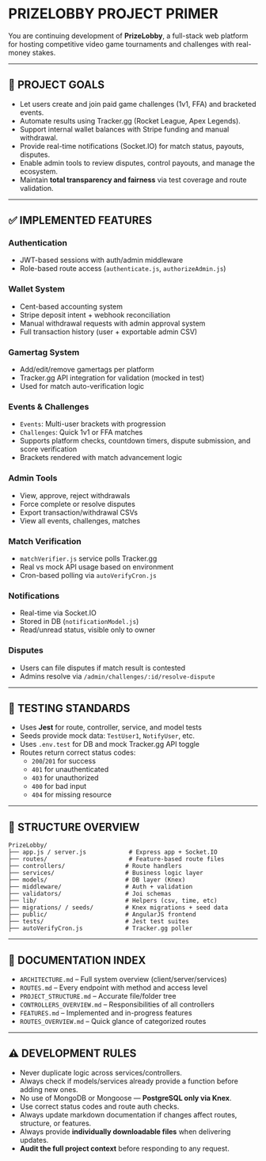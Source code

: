 # PRIZELOBBY PROJECT PRIMER

You are continuing development of **PrizeLobby**, a full-stack web platform for hosting competitive video game tournaments and challenges with real-money stakes.

---

## 🧠 PROJECT GOALS

- Let users create and join paid game challenges (1v1, FFA) and bracketed events.
- Automate results using Tracker.gg (Rocket League, Apex Legends).
- Support internal wallet balances with Stripe funding and manual withdrawal.
- Provide real-time notifications (Socket.IO) for match status, payouts, disputes.
- Enable admin tools to review disputes, control payouts, and manage the ecosystem.
- Maintain **total transparency and fairness** via test coverage and route validation.

---

## ✅ IMPLEMENTED FEATURES

### Authentication
- JWT-based sessions with auth/admin middleware
- Role-based route access (`authenticate.js`, `authorizeAdmin.js`)

### Wallet System
- Cent-based accounting system
- Stripe deposit intent + webhook reconciliation
- Manual withdrawal requests with admin approval system
- Full transaction history (user + exportable admin CSV)

### Gamertag System
- Add/edit/remove gamertags per platform
- Tracker.gg API integration for validation (mocked in test)
- Used for match auto-verification logic

### Events & Challenges
- `Events`: Multi-user brackets with progression
- `Challenges`: Quick 1v1 or FFA matches
- Supports platform checks, countdown timers, dispute submission, and score verification
- Brackets rendered with match advancement logic

### Admin Tools
- View, approve, reject withdrawals
- Force complete or resolve disputes
- Export transaction/withdrawal CSVs
- View all events, challenges, matches

### Match Verification
- `matchVerifier.js` service polls Tracker.gg
- Real vs mock API usage based on environment
- Cron-based polling via `autoVerifyCron.js`

### Notifications
- Real-time via Socket.IO
- Stored in DB (`notificationModel.js`)
- Read/unread status, visible only to owner

### Disputes
- Users can file disputes if match result is contested
- Admins resolve via `/admin/challenges/:id/resolve-dispute`

---

## 🧪 TESTING STANDARDS

- Uses **Jest** for route, controller, service, and model tests
- Seeds provide mock data: `TestUser1`, `NotifyUser`, etc.
- Uses `.env.test` for DB and mock Tracker.gg API toggle
- Routes return correct status codes:
  - `200`/`201` for success
  - `401` for unauthenticated
  - `403` for unauthorized
  - `400` for bad input
  - `404` for missing resource

---

## 📁 STRUCTURE OVERVIEW

```
PrizeLobby/
├── app.js / server.js            # Express app + Socket.IO
├── routes/                       # Feature-based route files
├── controllers/                 # Route handlers
├── services/                    # Business logic layer
├── models/                      # DB layer (Knex)
├── middleware/                  # Auth + validation
├── validators/                  # Joi schemas
├── lib/                         # Helpers (csv, time, etc)
├── migrations/ / seeds/         # Knex migrations + seed data
├── public/                      # AngularJS frontend
├── tests/                       # Jest test suites
├── autoVerifyCron.js            # Tracker.gg poller
```

---

## 📄 DOCUMENTATION INDEX

- `ARCHITECTURE.md` – Full system overview (client/server/services)
- `ROUTES.md` – Every endpoint with method and access level
- `PROJECT_STRUCTURE.md` – Accurate file/folder tree
- `CONTROLLERS_OVERVIEW.md` – Responsibilities of all controllers
- `FEATURES.md` – Implemented and in-progress features
- `ROUTES_OVERVIEW.md` – Quick glance of categorized routes

---

## ⚠️ DEVELOPMENT RULES

- Never duplicate logic across services/controllers.
- Always check if models/services already provide a function before adding new ones.
- No use of MongoDB or Mongoose — **PostgreSQL only via Knex**.
- Use correct status codes and route auth checks.
- Always update markdown documentation if changes affect routes, structure, or features.
- Always provide **individually downloadable files** when delivering updates.
- **Audit the full project context** before responding to any request.
